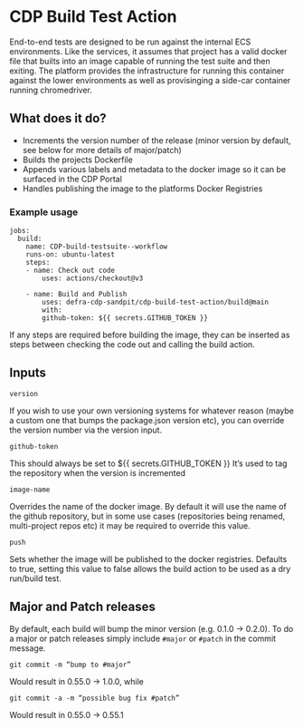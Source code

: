 # CDP Build Test Action

End-to-end tests are designed to be run against the internal ECS environments. 
Like the services, it assumes that project has a valid docker file that builts into an image capable of running the test suite and then exiting.
The platform provides the infrastructure for running this container against the lower environments as well as provisinging a side-car container running chromedriver.

## What does it do?

- Increments the version number of the release (minor version by default, see below for more details of major/patch)
- Builds the projects Dockerfile
- Appends various labels and metadata to the docker image so it can be surfaced in the CDP Portal
- Handles publishing the image to the platforms Docker Registries

### Example usage

```
jobs:
  build:
	name: CDP-build-testsuite--workflow
	runs-on: ubuntu-latest
	steps:
  	- name: Check out code
    	uses: actions/checkout@v3

  	- name: Build and Publish
    	uses: defra-cdp-sandpit/cdp-build-test-action/build@main
    	with:
      	github-token: ${{ secrets.GITHUB_TOKEN }}
```

If any steps are required before building the image, they can be inserted as steps between checking the code out and calling the build action.

## Inputs

`version`

If you wish to use your own versioning systems for whatever reason (maybe a custom one that bumps the package.json version etc), you can override the version number via the version input.

`github-token`

This should always be set to ${{ secrets.GITHUB_TOKEN }}
It’s used to tag the repository when the version is incremented

`image-name`

Overrides the name of the docker image. By default it will use the name of the github repository, but in some use cases (repositories being renamed, multi-project repos etc) it may be required to override this value.

`push`

Sets whether the image will be published to the docker registries. Defaults to true, setting this value to false allows the build action to be used as a dry run/build test.

## Major and Patch releases

By default, each build will bump the minor version (e.g. 0.1.0 -> 0.2.0). To do a major or patch releases simply include `#major` or `#patch` in the commit message.

`git commit -m “bump to #major”`

Would result in 0.55.0 -> 1.0.0, while


```
git commit -a -m “possible bug fix #patch”
```

Would result in 0.55.0 -> 0.55.1
